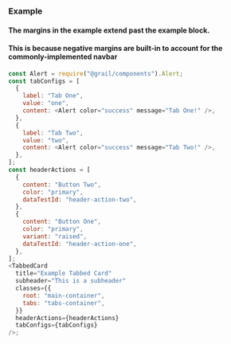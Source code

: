 ### Example

#### The margins in the example extend past the example block.

#### This is because negative margins are built-in to account for the commonly-implemented navbar

```js
const Alert = require("@grail/components").Alert;
const tabConfigs = [
  {
    label: "Tab One",
    value: "one",
    content: <Alert color="success" message="Tab One!" />,
  },
  {
    label: "Tab Two",
    value: "two",
    content: <Alert color="success" message="Tab Two!" />,
  },
];
const headerActions = [
  {
    content: "Button Two",
    color: "primary",
    dataTestId: "header-action-two",
  },
  {
    content: "Button One",
    color: "primary",
    variant: "raised",
    dataTestId: "header-action-one",
  },
];
<TabbedCard
  title="Example Tabbed Card"
  subheader="This is a subheader"
  classes={{
    root: "main-container",
    tabs: "tabs-container",
  }}
  headerActions={headerActions}
  tabConfigs={tabConfigs}
/>;
```
